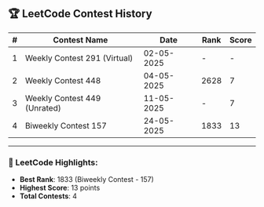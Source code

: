 ## 🏆 LeetCode Contest History

| # | Contest Name         | Date       | Rank  | Score |
|---|----------------------|------------|-------|-------|
| 1 | Weekly Contest 291 (Virtual) | 02-05-2025 | -  |  -  |
| 2 | Weekly Contest 448 | 04-05-2025 | 2628  |  7  |
| 3 | Weekly Contest 449 (Unrated) | 11-05-2025 | -  |  7  |
| 4 | Biweekly Contest 157 | 24-05-2025 | 1833  |  13  |


---

### 📌 LeetCode Highlights:
- **Best Rank**: 1833 (Biweekly Contest - 157)
- **Highest Score**: 13 points
- **Total Contests**: 4
